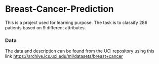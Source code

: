 # Breast-Cancer-Prediction
This is a project used for learning purpose. The task is to classify 286 patients based on 9 different attributes. 

### Data

The data and description can be found from the UCI repository using this link https://archive.ics.uci.edu/ml/datasets/breast+cancer
